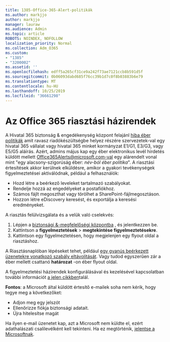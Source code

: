 ```yaml
---
title: 1385-Office-365-Alert-politikák
ms.author: markjjo
author: markjjo
manager: lauraw
ms.audience: Admin
ms.topic: article
ROBOTS: NOINDEX, NOFOLLOW
localization_priority: Normal
ms.collection: Adm_O365
ms.custom:
- "1385"
- "3200002"
ms.assetid: ''
ms.openlocfilehash: edff5a265cf31ce9a242f73ae7121ccb8b591d5f
ms.sourcegitcommit: 0b06093dabd685f76cc39b1d7c0f8b03883b6e79
ms.translationtype: MT
ms.contentlocale: hu-HU
ms.lasthandoff: 10/25/2019
ms.locfileid: "36661298"
---
```

# <a name="office-365-alert-policies"></a>Az Office 365 riasztási házirendek

A Hivatal 365 biztonság & engedékenység központ felajánl [hiba éber politikák](https://docs.microsoft.com/office365/securitycompliance/alert-policies#default-alert-policies) amit ravasz riadókészültségbe helyez részére szervezetek-val egy hivatal 365 vállalat vagy hivatal 365 minket kormányzat E1/G1, E3/G3, vagy E5/G5 aláírás. Azért, admins május kap egy éber elektronikus levél hirdetés küldött mellett Office365Alerts@microsoft.com-val egy alárendelt vonal mint "egy alacsony-szigorúság éber: *név-ból éber politika*". A riasztási értesítések akkor kerülnek elküldésre, amikor a gyakori tevékenységek figyelmeztetései aktiválódnak, például a felhasználók:

- Hozd létre a beérkező leveleket tartalmazó szabályokat.
- Rendelje hozzá az engedélyeket a postafiókhoz.
- Számos fájlt megoszthat vagy törölhet a SharePoint-fájlmegosztáson.
- Hozzon létre eDiscovery keresést, és exportálja a keresési eredményeket.

A riasztás felülvizsgálata és a velük való cselekvés:

1. Lépjen a [biztonsági &-megfelelőségi központba](https://protection.office.com) , és jelentkezzen be.
2. Kattintson a **figyelmeztetések** > **megtekintése figyelmeztetésekre**.
3. Kattintson egy figyelmeztetésen, hogy megjelenjen egy flyout oldal a riasztáshoz.

A Riasztásnaplóban lépéseket tehet, például [egy gyanús beérkezett üzenetekre vonatkozó szabály eltávolítását](https://docs.microsoft.com/office365/securitycompliance/responding-to-a-compromised-email-account). Vagy tudod egyszerűen zár a éber mellett csattanó **határozat** -on éber flyout oldal.

A figyelmeztetési házirendek konfigurálásával és kezelésével kapcsolatban további információt [a jelen cikkben](https://docs.microsoft.com/office365/securitycompliance/alert-policies)talál.

**Fontos**: a Microsoft által küldött értesítő e-mailek soha nem kérik, hogy tegye meg a következőket:

- Adjon meg egy jelszót
- Ellenőrizze fiókja biztonsági adatait.
- Újra hitelesítse magát

Ha ilyen e-mail üzenetet kap, azt a Microsoft nem küldte el, ezért adathalászati csalilevélként kell tekinteni. Ha ez megtörténik, [jelentse a Microsoftnak](https://docs.microsoft.com/office365/SecurityCompliance/report-junk-email-and-phishing-scams-in-outlook-on-the-web-eop).